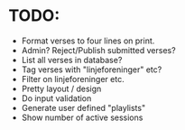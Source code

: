 # TODO:
- Format verses to four lines on print.
- Admin? Reject/Publish submitted verses?
- List all verses in database?
- Tag verses with "linjeforeninger" etc?
- Filter on linjeforeninger etc.
- Pretty layout / design
- Do input validation
- Generate user defined "playlists"
- Show number of active sessions
